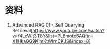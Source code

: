 #


# 资料
1. Advanced RAG 01 - Self Querying Retrieval[https://www.youtube.com/watch?v=f4LeWlt3T8Y&list=PL8motc6AQftn-X1HkaGG9KjmKtWImCKJS&index=8]
